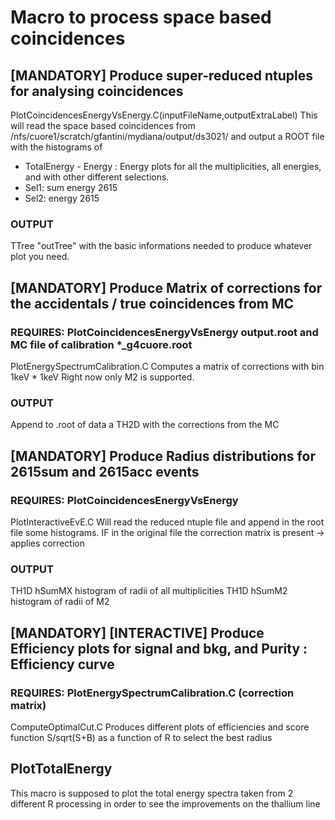 # Macro to process space based coincidences

## [MANDATORY] Produce super-reduced ntuples for analysing coincidences
PlotCoincidencesEnergyVsEnergy.C(inputFileName,outputExtraLabel)
This will read the space based coincidences from /nfs/cuore1/scratch/gfantini/mydiana/output/ds3021/ and output a ROOT file with the histograms of
- TotalEnergy - Energy : Energy plots for all the multiplicities, all energies, and with other different selections.
- Sel1: sum energy 2615
- Sel2: energy 2615
### OUTPUT
TTree "outTree" with the basic informations needed to produce whatever plot you need.




## [MANDATORY] Produce Matrix of corrections for the accidentals / true coincidences from MC
### REQUIRES:   PlotCoincidencesEnergyVsEnergy output.root and MC file of calibration *_g4cuore.root
PlotEnergySpectrumCalibration.C
Computes a matrix of corrections with bin 1keV * 1keV
Right now only M2 is supported.
### OUTPUT
Append to .root of data a TH2D with the corrections from the MC


## [MANDATORY] Produce Radius distributions for 2615sum and 2615acc events
### REQUIRES:   PlotCoincidencesEnergyVsEnergy
PlotInteractiveEvE.C
Will read the reduced ntuple file and append in the root file some histograms.
IF in the original file the correction matrix is present -> applies correction
### OUTPUT
TH1D hSumMX histogram of radii of all multiplicities
TH1D hSumM2 histogram of radii of M2



## [MANDATORY] [INTERACTIVE] Produce Efficiency plots for signal and bkg, and Purity : Efficiency curve
### REQUIRES: PlotEnergySpectrumCalibration.C (correction matrix)
ComputeOptimalCut.C
Produces different plots of efficiencies and score function S/sqrt(S+B) as a function of R to select the best radius

## PlotTotalEnergy
This macro is supposed to plot the total energy spectra taken from 2 different R processing in order to see the improvements on the thallium line 